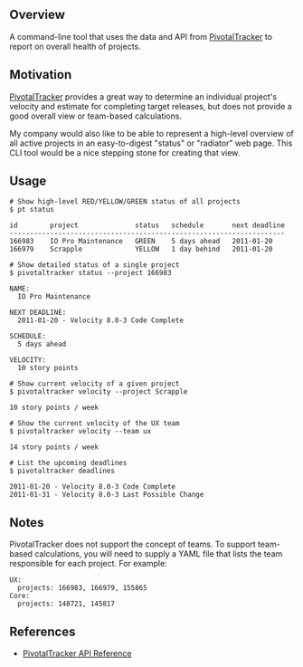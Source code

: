## Overview

A command-line tool that uses the data and API from [PivotalTracker](http://pivotaltracker.com) to report on overall health of projects.

## Motivation

[PivotalTracker](http://pivotaltracker.com) provides a great way to determine an individual project's velocity and estimate for completing target releases, but does not provide a good overall view or team-based calculations.

My company would also like to be able to represent a high-level overview of all active projects in an easy-to-digest "status" or "radiator" web page. This CLI tool would be a nice stepping stone for creating that view.

## Usage

    # Show high-level RED/YELLOW/GREEN status of all projects
    $ pt status

    id        project              status   schedule       next deadline
    --------------------------------------------------------------------
    166983    IO Pro Maintenance   GREEN    5 days ahead   2011-01-20
    166979    Scrapple             YELLOW   1 day behind   2011-01-20

    # Show detailed status of a single project
    $ pivotaltracker status --project 166983

    NAME:
      IO Pro Maintenance

    NEXT DEADLINE:
      2011-01-20 - Velocity 8.0-3 Code Complete

    SCHEDULE:
      5 days ahead

    VELOCITY:
      10 story points

    # Show current velocity of a given project
    $ pivotaltracker velocity --project Scrapple

    10 story points / week

    # Show the current velocity of the UX team
    $ pivotaltracker velocity --team ux

    14 story points / week

    # List the upcoming deadlines
    $ pivotaltracker deadlines

    2011-01-20 - Velocity 8.0-3 Code Complete
    2011-01-31 - Velocity 8.0-3 Last Possible Change

## Notes

PivotalTracker does not support the concept of teams. To support team-based calculations, you will need to supply a YAML file that lists the team responsible for each project. For example:

    UX:
      projects: 166983, 166979, 155865
    Core:
      projects: 148721, 145817

## References

* [PivotalTracker API Reference]([https://www.pivotaltracker.com/help/api?version=v3)